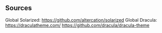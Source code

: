 ## Sources

Global Solarized: https://github.com/altercation/solarized
Global Dracula: https://draculatheme.com/ https://github.com/dracula/dracula-theme
